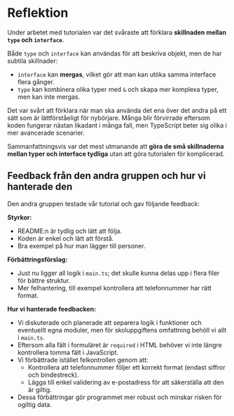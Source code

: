 # Reflektion

Under arbetet med tutorialen var det svåraste att förklara **skillnaden mellan `type` och `interface`**.

Både `type` och `interface` kan användas för att beskriva objekt, men de har subtila skillnader:

- `interface` kan **mergas**, vilket gör att man kan utöka samma interface flera gånger.
- `type` kan kombinera olika typer med `&` och skapa mer komplexa typer, men kan inte mergas.

Det var svårt att förklara när man ska använda det ena över det andra på ett sätt som är lättförståeligt för nybörjare. Många blir förvirrade eftersom koden fungerar nästan likadant i många fall, men TypeScript beter sig olika i mer avancerade scenarier.

Sammanfattningsvis var det mest utmanande att **göra de små skillnaderna mellan typer och interface tydliga** utan att göra tutorialen för komplicerad.

## Feedback från den andra gruppen och hur vi hanterade den

Den andra gruppen testade vår tutorial och gav följande feedback:

**Styrkor:**

- README:n är tydlig och lätt att följa.
- Koden är enkel och lätt att förstå.
- Bra exempel på hur man lägger till personer.

**Förbättringsförslag:**

- Just nu ligger all logik i `main.ts`; det skulle kunna delas upp i flera filer för bättre struktur.
- Mer felhantering, till exempel kontrollera att telefonnummer har rätt format.

**Hur vi hanterade feedbacken:**

- Vi diskuterade och planerade att separera logik i funktioner och eventuellt egna moduler, men för skoluppgiftens omfattning behöll vi allt i `main.ts`.
- Eftersom alla fält i formuläret är `required` i HTML behöver vi inte längre kontrollera tomma fält i JavaScript.
- Vi förbättrade istället felkontrollen genom att:
  - Kontrollera att telefonnummer följer ett korrekt format (endast siffror och bindestreck).
  - Lägga till enkel validering av e-postadress för att säkerställa att den är giltig.
- Dessa förbättringar gör programmet mer robust och minskar risken för ogiltig data.
